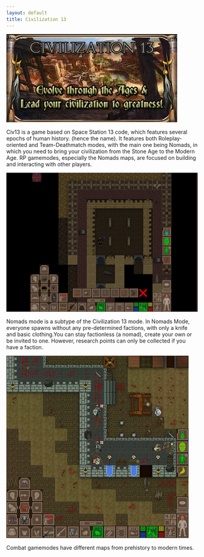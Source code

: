 ```yaml
---
layout: default
title: Civilization 13
---
```


![](public/img/banner.png)

Civ13 is a game based on Space Station 13 code, which features several epochs of human history. (hence the name). It features both Roleplay-oriented and Team-Deathmatch modes, with the main one being Nomads, in which you need to bring your civilization from the Stone Age to the Modern Age.
RP gamemodes, especially the Nomads maps, are focused on building and interacting with other players.

![](public/img/nomads.png)

Nomads mode is a subtype of the Civilization 13 mode. In Nomads Mode, everyone spawns without any pre-determined factions, with only a knife and basic clothing.You can stay factionless (a nomad), create your own or be invited to one. However, research points can only be collected if you have a faction.

![](public/img/tdm.png)

Combat gamemodes have different maps from prehistory to modern times.